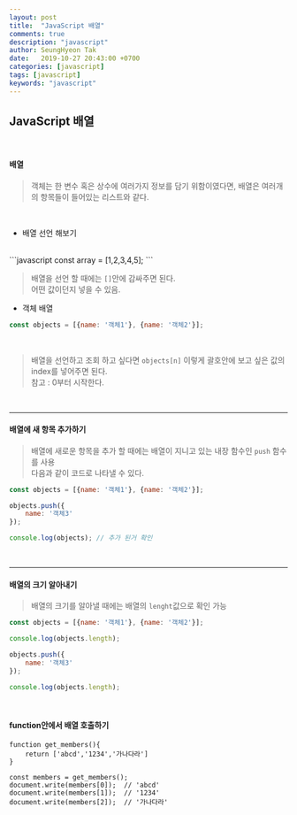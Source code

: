 ```yaml
---
layout: post
title:  "JavaScript 배열"
comments: true
description: "javascript"
author: SeungHyeon Tak
date:   2019-10-27 20:43:00 +0700
categories: [javascript]
tags: [javascript]
keywords: "javascript"
---
```

## JavaScript 배열
<br>

#### 배열

> 객체는 한 변수 혹은 상수에 여러가지 정보를 담기 위함이였다면, 배열은 여러개의 항목들이 들어있는 리스트와 같다. <br>
<br>

* 배열 선언 해보기

<br>
```javascript
const array = [1,2,3,4,5];
```
<br>

> 배열을 선언 할 때에는 `[]`안에 감싸주면 된다. <br>
> 어떤 값이던지 넣을 수 있음.<br>

* 객체 배열

```javascript
const objects = [{name: '객체1'}, {name: '객체2'}];
```

<br>

> 배열을 선언하고 조회 하고 싶다면 `objects[n]` 이렇게 괄호안에 보고 싶은 값의 index를 넣어주면 된다. <br>
> 참고 : 0부터 시작한다. <br>

<br>

*****

#### 배열에 새 항목 추가하기

> 배열에 새로운 항목을 추가 할 때에는 배열이 지니고 있는 내장 함수인 `push` 함수를 사용 <br>
> 다음과 같이 코드로 나타낼 수 있다.

```javascript
const objects = [{name: '객체1'}, {name: '객체2'}];

objects.push({
    name: '객체3'
});

console.log(objects); // 추가 된거 확인
```
<br>

*****

#### 배열의 크기 알아내기

> 배열의 크기를 알아낼 때에는 배열의 `lenght`값으로 확인 가능 <br>

```javascript
const objects = [{name: '객체1'}, {name: '객체2'}];

console.log(objects.length);

objects.push({
    name: '객체3'
});

console.log(objects.length);
```

<br>

####  function안에서 배열 호출하기

```javscript
function get_members(){
    return ['abcd','1234','가나다라']
}

const members = get_members();
document.write(members[0]);  // 'abcd'
document.write(members[1]);  // '1234'
document.write(members[2]);  // '가나다라'
```


